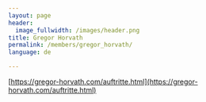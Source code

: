 ```yaml
---
layout: page
header:
  image_fullwidth: /images/header.png
title: Gregor Horvath
permalink: /members/gregor_horvath/
language: de

---
```


[https://gregor-horvath.com/auftritte.html](https://gregor-horvath.com/auftritte.html)
